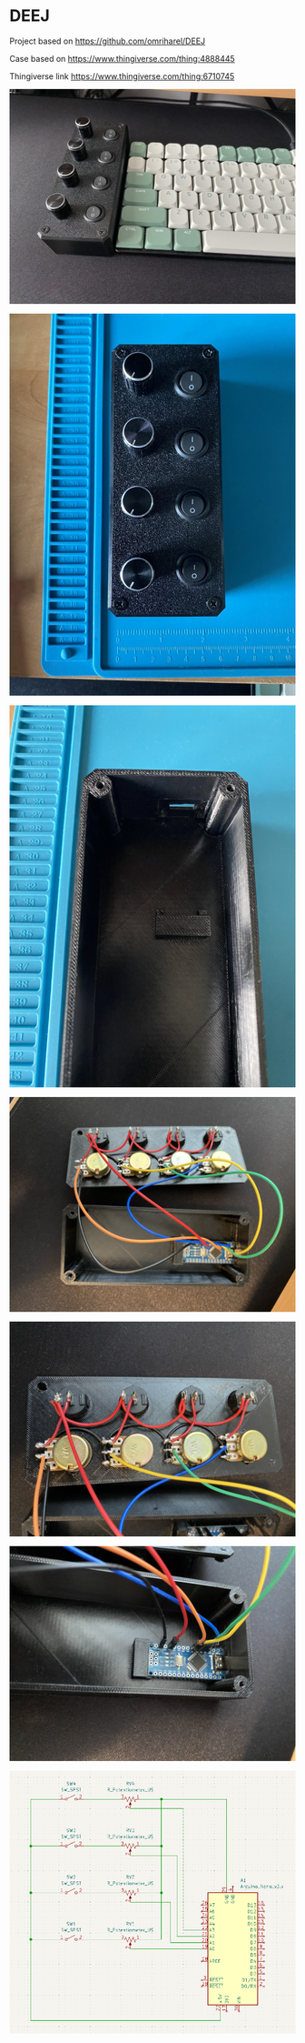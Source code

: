 # DEEJ
Project based on https://github.com/omriharel/DEEJ

Case based on https://www.thingiverse.com/thing:4888445

Thingiverse link https://www.thingiverse.com/thing:6710745

![DEEJ1](photos/1.JPEG)

![DEEJ2](photos/2.JPEG)

![DEEJ3](photos/3.JPEG)

![DEEJ4](photos/4.JPEG)

![DEEJ5](photos/5.JPEG)

![DEEJ6](photos/6.JPEG)

![Schematic](schematic/Schematic.png)